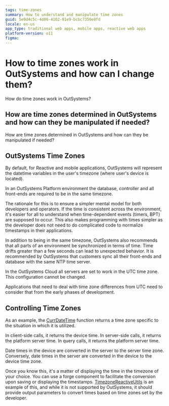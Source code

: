 ```yaml
---
tags: time-zones
summary: How to understand and manipulate time zones
guid: 5e9d4c5c-4d06-4102-91e9-bcbc7350e8fd
locale: en-us
app_type: traditional web apps, mobile apps, reactive web apps
platform-version: o11
figma:
---
```


# How to time zones work in OutSystems and how can I change them?

How do time zones work in OutSystems?

## How are time zones determined in OutSystems and how can they be manipulated if needed?

How are time zones determined in OutSystems and how can they be manipulated if needed?

## OutSystems Time Zones

By default, for Reactive and mobile applications, OutSystems will represent the datetime variables in the user's timezone (where user's device is located).

In an OutSystems Platform environment the database, controller and all front-ends are required to be in the same timezone.

The rationale for this is to ensure a simpler mental model for both developers and operators. If the time is consistent across the environment, it's easier for all to understand when time-dependent events (timers, BPT) are supposed to occur. This also makes programming with times simpler as the developer does not need to do complicated code to normalize timestamps in their applications.

In addition to being in the same timezone, OutSystems also recommends that all parts of an environment be synchronized in terms of time. Time drifts greater than a few seconds can lead to unexpected behavior. It is recommended by OutSystems that customers sync all their front-ends and database with the same NTP time server.

In the OutSystems Cloud all servers are set to work in the UTC time zone. This configuration cannot be changed.

Applications that need to deal with time zone differences from UTC need to consider that from the early phases of development.

## Controlling Time Zones

As an example, the [CurrDateTime](https://success.outsystems.com/Documentation/11/Reference/OutSystems_Language/Logic/Built-in_Functions/Date_and_Time#CurrDateTime) function returns a time zone specific to the situation in which it is utilized.

In client-side calls, it returns the device time.
In server-side calls, it returns the platform server time.
In query calls, it returns the platform server time.

Date times in the device are converted in the server to the server time zone.
Conversely, date times in the server are converted in the device to the device time zone.

Once you know this, it's a matter of displaying the time in the timezone of your choice.
You can use a forge component to facilitate the conversion upon saving or displaying the timestamps.  [TimezoneReactiveUtils](https://www.outsystems.com/forge/component-overview/2199/timezonereactiveutils) is an example of this, and while it is not supported by OutSystems, it should provide output parameters to convert times based on time zones set by the developer.

